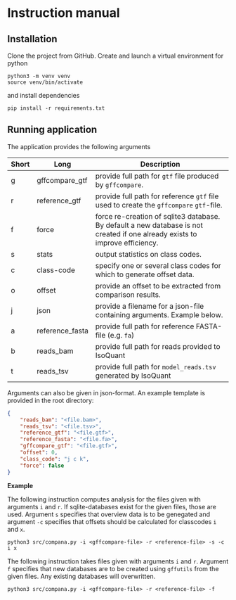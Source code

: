 # Instruction manual

## Installation
Clone the project from GitHub. Create and launch a virtual environment for python 

```
python3 -m venv venv
source venv/bin/activate
```

and install dependencies
```
pip install -r requirements.txt
```

## Running application

The application provides the following arguments

| Short | Long | Description |
| --- | --- | --- |
| g | gffcompare_gtf | provide full path for `gtf` file produced by `gffcompare`. |
| r | reference_gtf | provide full path for reference `gtf` file used to create the `gffcompare` `gtf`-file. |
| f | force | force re-creation of sqlite3 database. By default a new database is not created if one already exists to improve efficiency. |
| s | stats | output statistics on class codes. | 
| c | class-code | specify one or several class codes for which to generate offset data. | 
| o | offset | provide an offset to be extracted from comparison results. |
| j | json | provide a filename for a json-file containing arguments. Example below. |
| a | reference_fasta | provide full path for reference FASTA-file (e.g. `fa`) |
| b | reads_bam | provide full path for reads provided to IsoQuant |
| t | reads_tsv | provide full path for `model_reads.tsv` generated by IsoQuant |



Arguments can also be given in json-format. An example template is provided in the root directory:
```json
{
    "reads_bam": "<file.bam>",
    "reads_tsv": "<file.tsv>",
    "reference_gtf": "<file.gtf>",
    "reference_fasta": "<file.fa>",
    "gffcompare_gtf": "<file.gtf>",
    "offset": 0,
    "class_code": "j c k",
    "force": false
}
```

**Example**

The following instruction computes analysis for the files given with arguments `i` and `r`. If sqlite-databases exist for the given files, those are used. Argument `s` specifies that overview data is to be genegated and argument `-c` specifies that offsets should be calculated for classcodes `i` and `x`.

```
python3 src/compana.py -i <gffcompare-file> -r <reference-file> -s -c i x
```

The following instruction takes files given with arguments `i` and `r`. Argument `f` specifies that new databases are to be created using `gffutils` from the given files. Any existing databases will overwritten.

```
python3 src/compana.py -i <gffcompare-file> -r <reference-file> -f
```